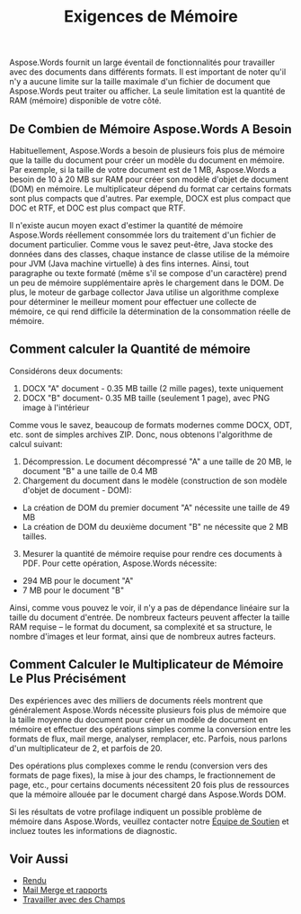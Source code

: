 ﻿---
title: Exigences de Mémoire
second_title: Aspose.Words pour Java
articleTitle: Exigences de Mémoire
linktitle: Exigences de Mémoire
description: "De combien de mémoire Aspose.Words pour Java a-t-il besoin pour travailler avec des documents? Apprenez les détails."
type: docs
weight: 10
url: /fr/java/memory-requirements/
timestamp: 2024-09-25-11-08-55
---

Aspose.Words fournit un large éventail de fonctionnalités pour travailler avec des documents dans différents formats. Il est important de noter qu'il n'y a aucune limite sur la taille maximale d'un fichier de document que Aspose.Words peut traiter ou afficher. La seule limitation est la quantité de RAM (mémoire) disponible de votre côté.

## De Combien de Mémoire Aspose.Words A Besoin

Habituellement, Aspose.Words a besoin de plusieurs fois plus de mémoire que la taille du document pour créer un modèle du document en mémoire. Par exemple, si la taille de votre document est de 1 MB, Aspose.Words a besoin de 10 à 20 MB sur RAM pour créer son modèle d'objet de document (DOM) en mémoire. Le multiplicateur dépend du format car certains formats sont plus compacts que d'autres. Par exemple, DOCX est plus compact que DOC et RTF, et DOC est plus compact que RTF.

Il n'existe aucun moyen exact d'estimer la quantité de mémoire Aspose.Words réellement consommée lors du traitement d'un fichier de document particulier. Comme vous le savez peut-être, Java stocke des données dans des classes, chaque instance de classe utilise de la mémoire pour JVM (Java machine virtuelle) à des fins internes. Ainsi, tout paragraphe ou texte formaté (même s'il se compose d'un caractère) prend un peu de mémoire supplémentaire après le chargement dans le DOM. De plus, le moteur de garbage collector Java utilise un algorithme complexe pour déterminer le meilleur moment pour effectuer une collecte de mémoire, ce qui rend difficile la détermination de la consommation réelle de mémoire.

## Comment calculer la Quantité de mémoire

Considérons deux documents:

1. DOCX "A" document - 0.35 MB taille (2 mille pages), texte uniquement
2. DOCX "B" document- 0.35 MB taille (seulement 1 page), avec PNG image à l'intérieur

Comme vous le savez, beaucoup de formats modernes comme DOCX, ODT, etc. sont de simples archives ZIP. Donc, nous obtenons l'algorithme de calcul suivant:
1. Décompression. Le document décompressé "A" a une taille de 20 MB, le document "B" a une taille de 0.4 MB
2. Chargement du document dans le modèle (construction de son modèle d'objet de document - DOM):
* La création de DOM du premier document "A" nécessite une taille de 49 MB
* La création de DOM du deuxième document "B" ne nécessite que 2 MB tailles.
3. Mesurer la quantité de mémoire requise pour rendre ces documents à PDF. Pour cette opération, Aspose.Words nécessite:
  *  294 MB pour le document "A"
  * 7 MB pour le document "B"

Ainsi, comme vous pouvez le voir, il n'y a pas de dépendance linéaire sur la taille du document d'entrée. De nombreux facteurs peuvent affecter la taille RAM requise – le format du document, sa complexité et sa structure, le nombre d'images et leur format, ainsi que de nombreux autres facteurs.

## Comment Calculer le Multiplicateur de Mémoire Le Plus Précisément

Des expériences avec des milliers de documents réels montrent que généralement Aspose.Words nécessite plusieurs fois plus de mémoire que la taille moyenne du document pour créer un modèle de document en mémoire et effectuer des opérations simples comme la conversion entre les formats de flux, mail merge, analyser, remplacer, etc. Parfois, nous parlons d'un multiplicateur de 2, et parfois de 20.

Des opérations plus complexes comme le rendu (conversion vers des formats de page fixes), la mise à jour des champs, le fractionnement de page, etc., pour certains documents nécessitent 20 fois plus de ressources que la mémoire allouée par le document chargé dans Aspose.Words DOM.

Si les résultats de votre profilage indiquent un possible problème de mémoire dans Aspose.Words, veuillez contacter notre [Équipe de Soutien](/words/java/technical-support/) et incluez toutes les informations de diagnostic.

## Voir Aussi

* [Rendu](/words/java/rendering/)
* [Mail Merge et rapports](/words/java/mail-merge-and-reporting/)
* [Travailler avec des Champs](/words/java/working-with-fields/)
